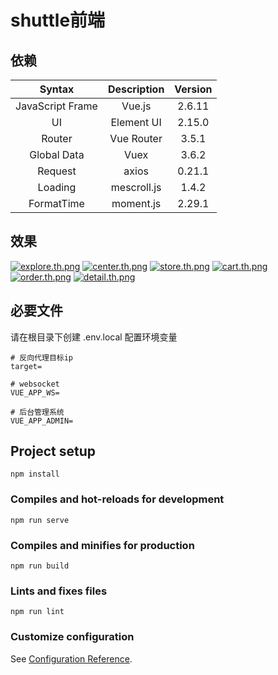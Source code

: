 # shuttle前端

## 依赖

| Syntax | Description | Version|
|  :----: |  :----: | :----: |
| JavaScript Frame | Vue.js | 2.6.11|
| UI | Element UI | 2.15.0 |
| Router | Vue Router | 3.5.1 |
| Global Data | Vuex | 3.6.2 |
| Request | axios | 0.21.1 |
| Loading | mescroll.js | 1.4.2 |
| FormatTime | moment.js | 2.29.1 |

## 效果

[![explore.th.png](https://img.loli.bj/images/2021/02/23/explore.th.png)](https://img.loli.bj/image/V5qP)
[![center.th.png](https://img.loli.bj/images/2021/02/23/center.th.png)](https://img.loli.bj/image/VopW)
[![store.th.png](https://img.loli.bj/images/2021/02/23/store.th.png)](https://img.loli.bj/image/VFJA)
[![cart.th.png](https://img.loli.bj/images/2021/02/23/cart.th.png)](https://img.loli.bj/image/V4zU)
[![order.th.png](https://img.loli.bj/images/2021/02/23/order.th.png)](https://img.loli.bj/image/VjdD)
[![detail.th.png](https://img.loli.bj/images/2021/02/23/detail.th.png)](https://img.loli.bj/image/VSOk)


## 必要文件
请在根目录下创建 .env.local 配置环境变量
```
# 反向代理目标ip
target=

# websocket 
VUE_APP_WS=

# 后台管理系统
VUE_APP_ADMIN=
```


## Project setup
```
npm install
```

### Compiles and hot-reloads for development
```
npm run serve
```

### Compiles and minifies for production
```
npm run build
```

### Lints and fixes files
```
npm run lint
```

### Customize configuration
See [Configuration Reference](https://cli.vuejs.org/config/).
